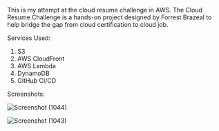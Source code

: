 This is my attempt at the cloud resume challenge in AWS. 
The Cloud Resume Challenge is a hands-on project designed by Forrest Brazeal to help bridge the gap from cloud certification to cloud job.

Services Used:
1. S3
2. AWS CloudFront
3. AWS Lambda
4. DynamoDB
5. GitHub CI/CD

Screenshots:

![Screenshot (1044)](https://github.com/user-attachments/assets/47ccf0ec-f34e-46d1-a54e-f3315e89d040)

![Screenshot (1043)](https://github.com/user-attachments/assets/2236ff5d-fcbc-424f-b978-4168b3368141)
